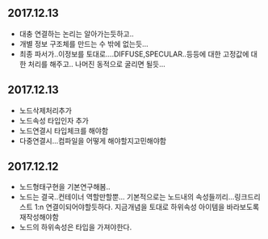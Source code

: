 ## 2017.12.13
- 대충 연결하는 논리는 알아가는듯하고..
- 개별 정보 구조체를 만드는 수 밖에 없는듯...
- 최종 파서가..이정보를 토대로....DIFFUSE,SPECULAR..등등에 대한 고정값에 대한 처리를 해주고..
나머진 동적으로 굴리면 될듯...
## 2017.12.13
- 노드삭제처리추가
- 노드속성 타입인자 추가
- 노드연결시 타입체크를 해야함
- 다중연결시...컴파일을 어떻게 해야할지고민해야함

## 2017.12.12
- 노드형태구현을 기본연구해봄..
- 노드는 결국..컨테이너 역할만할뿐...
기본적으로는 노드내의 속성들끼리...링크드리스트 1:n 연결이되어야할듯하다. 
지금개념을 토대로 하위속성 아이템을 바라보도록 재작성해야함
- 노드의 하위속성은 타입을 가져야한다.